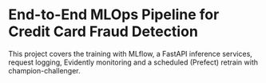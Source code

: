# End-to-End MLOps Pipeline for Credit Card Fraud Detection
This project covers the training with MLflow, a FastAPI inference services, request logging, Evidently monitoring and a scheduled (Prefect) retrain with champion-challenger. 
